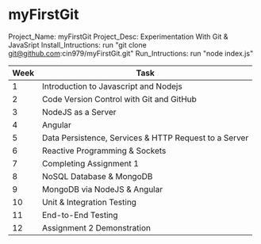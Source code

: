 # myFirstGit
Project_Name: myFirstGit
Project_Desc: Experimentation With Git & JavaSript
Install_Intructions: run "git clone git@github.com:cin979/myFirstGit.git"
Run_Intructions: run "node index.js"

|Week |Task |
|-----|-----|
|1|Introduction to Javascript and Nodejs|
|2|Code Version Control with Git and GitHub|
|3|NodeJS as a Server|
|4|Angular|
|5|Data Persistence, Services & HTTP Request to a Server|
|6|Reactive Programming & Sockets|
|7|Completing Assignment 1|
|8|NoSQL Database & MongoDB|
|9|MongoDB via NodeJS & Angular|
|10|Unit & Integration Testing|
|11|End-to-End Testing|
|12|Assignment 2 Demonstration|

